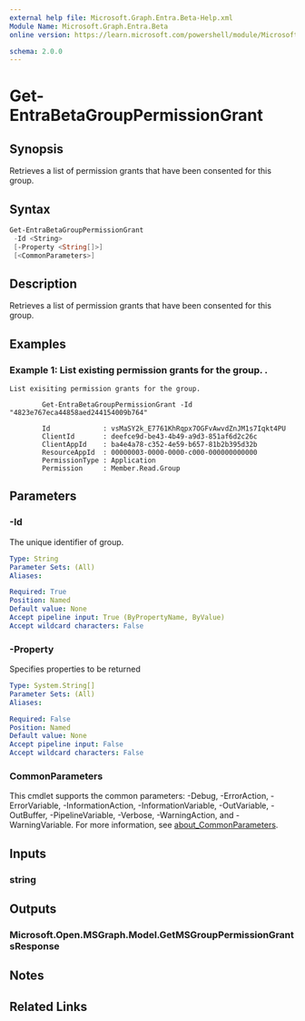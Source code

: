 ```yaml
---
external help file: Microsoft.Graph.Entra.Beta-Help.xml
Module Name: Microsoft.Graph.Entra.Beta
online version: https://learn.microsoft.com/powershell/module/Microsoft.Graph.Entra.Beta/Get-EntraBetaGroupPermissionGrant

schema: 2.0.0
---
```


# Get-EntraBetaGroupPermissionGrant

## Synopsis
Retrieves a list of permission grants that have been consented for this group.

## Syntax

```powershell
Get-EntraBetaGroupPermissionGrant
 -Id <String>
 [-Property <String[]>]
 [<CommonParameters>]
```

## Description
Retrieves a list of permission grants that have been consented for this group.

## Examples

### Example 1: List existing permission grants for the group. .
```
List exisiting permission grants for the group.
		
		Get-EntraBetaGroupPermissionGrant -Id "4823e767eca44858aed244154009b764" 

		Id             : vsMaSY2k_E7761KhRqpx7OGFvAwvdZnJM1s7Iqkt4PU
		ClientId       : deefce9d-be43-4b49-a9d3-851af6d2c26c
		ClientAppId    : ba4e4a78-c352-4e59-b657-81b2b395d32b
		ResourceAppId  : 00000003-0000-0000-c000-000000000000
		PermissionType : Application
		Permission     : Member.Read.Group
```

## Parameters

### -Id
The unique identifier of group.

```yaml
Type: String
Parameter Sets: (All)
Aliases:

Required: True
Position: Named
Default value: None
Accept pipeline input: True (ByPropertyName, ByValue)
Accept wildcard characters: False
```

### -Property

Specifies properties to be returned

```yaml
Type: System.String[]
Parameter Sets: (All)
Aliases:

Required: False
Position: Named
Default value: None
Accept pipeline input: False
Accept wildcard characters: False
```

### CommonParameters
This cmdlet supports the common parameters: -Debug, -ErrorAction, -ErrorVariable, -InformationAction, -InformationVariable, -OutVariable, -OutBuffer, -PipelineVariable, -Verbose, -WarningAction, and -WarningVariable. For more information, see [about_CommonParameters](https://go.microsoft.com/fwlink/?LinkID=113216).

## Inputs

### string
## Outputs

### Microsoft.Open.MSGraph.Model.GetMSGroupPermissionGrantsResponse
## Notes

## Related Links
